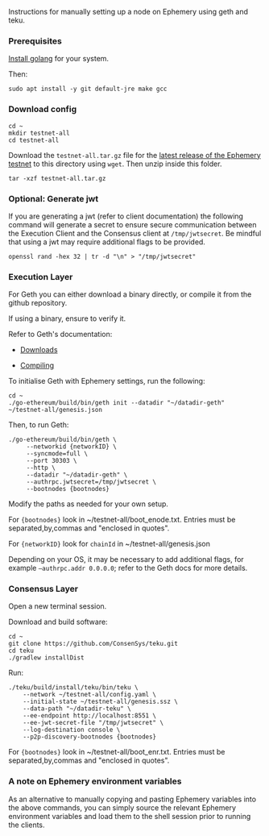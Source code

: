 Instructions for manually setting up a node on Ephemery using geth and teku.

### Prerequisites

[Install golang](https://go.dev/doc/install) for your system.

Then:
```
sudo apt install -y git default-jre make gcc
```

### Download config

```
cd ~
mkdir testnet-all
cd testnet-all
```

Download the `testnet-all.tar.gz` file for the [latest release of the Ephemery testnet](https://github.com/ephemery-testnet/ephemery-genesis/releases) to this directory using `wget`. Then unzip inside this folder.
```
tar -xzf testnet-all.tar.gz
```

### Optional: Generate jwt
If you are generating a jwt (refer to client documentation) the following command will generate a secret to ensure secure communication between the Execution Client and the Consensus client at `/tmp/jwtsecret`. Be mindful that using a jwt may require additional flags to be provided.

```
openssl rand -hex 32 | tr -d "\n" > "/tmp/jwtsecret"
```

### Execution Layer

For Geth you can either download a binary directly, or compile it from the github repository.

If using a binary, ensure to verify it.

Refer to Geth's documentation:

- [Downloads](https://geth.ethereum.org/downloads)

- [Compiling](https://github.com/ethereum/go-ethereum)

To initialise Geth with Ephemery settings, run the following:
```
cd ~
./go-ethereum/build/bin/geth init --datadir "~/datadir-geth" ~/testnet-all/genesis.json
```

Then, to run Geth:
```
./go-ethereum/build/bin/geth \
     --networkid {networkID} \
     --syncmode=full \
     --port 30303 \
     --http \
     --datadir "~/datadir-geth" \
     --authrpc.jwtsecret=/tmp/jwtsecret \
     --bootnodes {bootnodes}
```

Modify the paths as needed for your own setup.

For `{bootnodes}` look in ~/testnet-all/boot_enode.txt. Entries must be separated,by,commas and "enclosed in quotes".

For `{networkID}` look for `chainId` in ~/testnet-all/genesis.json

Depending on your OS, it may be necessary to add additional flags, for example `—authrpc.addr 0.0.0.0`; refer to the Geth docs for more details.

### Consensus Layer

Open a new terminal session.

Download and build software:
```
cd ~
git clone https://github.com/ConsenSys/teku.git
cd teku
./gradlew installDist
```
Run:
```
./teku/build/install/teku/bin/teku \
    --network ~/testnet-all/config.yaml \
    --initial-state ~/testnet-all/genesis.ssz \
    --data-path "~/datadir-teku" \
    --ee-endpoint http://localhost:8551 \
    --ee-jwt-secret-file "/tmp/jwtsecret" \
    --log-destination console \
    --p2p-discovery-bootnodes {bootnodes}
```

For `{bootnodes}` look in ~/testnet-all/boot_enr.txt. Entries must be separated,by,commas and "enclosed in quotes".

### A note on Ephemery environment variables

As an alternative to manually copying and pasting Ephemery variables into the above commands, you can simply source the relevant Ephemery environment variables and load them to the shell session prior to running the clients.
